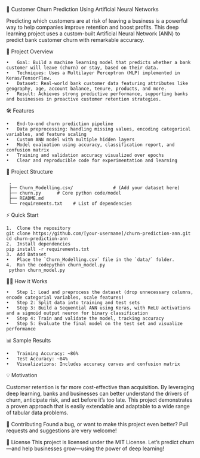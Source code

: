 🧠 Customer Churn Prediction Using Artificial Neural Networks

Predicting which customers are at risk of leaving a business is a powerful way to help companies improve retention and boost profits. This deep learning project uses a custom-built Artificial Neural Network (ANN) to predict bank customer churn with remarkable accuracy.



🚀 Project Overview

	•	Goal: Build a machine learning model that predicts whether a bank customer will leave (churn) or stay, based on their data.
	•	Techniques: Uses a Multilayer Perceptron (MLP) implemented in Keras/TensorFlow.
	•	Dataset: Real-world bank customer data featuring attributes like geography, age, account balance, tenure, products, and more.
	•	Result: Achieves strong predictive performance, supporting banks and businesses in proactive customer retention strategies.


🛠️ Features

	•	End-to-end churn prediction pipeline
	•	Data preprocessing: handling missing values, encoding categorical variables, and feature scaling
	•	Custom ANN model with multiple hidden layers
	•	Model evaluation using accuracy, classification report, and confusion matrix
	•	Training and validation accuracy visualized over epochs
	•	Clear and reproducible code for experimentation and learning


📂 Project Structure

     .
     ├── Churn_Modelling.csv/               # (Add your dataset here)
     ├── churn.py      # Core python code/model
     ├── README.md
     └── requirements.txt    # List of dependencies


⚡ Quick Start


	1.	Clone the repository
    git clone https://github.com/[your-username]/churn-prediction-ann.git
    cd churn-prediction-ann
    2.	Install dependencies
    pip install -r requirements.txt
    3.	Add Dataset
	•	Place the `Churn_Modelling.csv` file in the `data/` folder.
	4.	Run the codepython churn_model.py
     python churn_model.py

🧑‍💻 How it Works


	•	Step 1: Load and preprocess the dataset (drop unnecessary columns, encode categorial variables, scale features)
	•	Step 2: Split data into training and test sets
	•	Step 3: Build a Sequential ANN using Keras, with ReLU activations and a sigmoid output neuron for binary classification
	•	Step 4: Train and validate the model, tracking accuracy
	•	Step 5: Evaluate the final model on the test set and visualize performance


📊 Sample Results


	•	Training Accuracy: ~86%
	•	Test Accuracy: ~84%
	•	Visualizations: Includes accuracy curves and confusion matrix

💡 Motivation

Customer retention is far more cost-effective than acquisition. By leveraging deep learning, banks and businesses can better understand the drivers of churn, anticipate risk, and act before it’s too late. This project demonstrates a proven approach that is easily extendable and adaptable to a wide range of tabular data problems.

📝 Contributing
Found a bug, or want to make this project even better? Pull requests and suggestions are very welcome!

📜 License
This project is licensed under the MIT License.
Let’s predict churn—and help businesses grow—using the power of deep learning!


